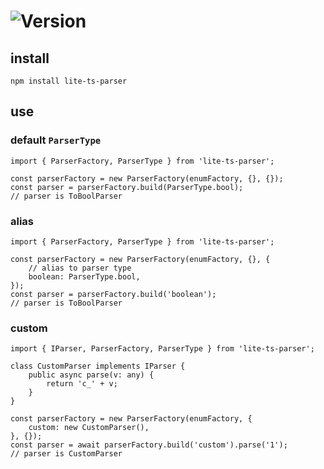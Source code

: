 # ![Version](https://img.shields.io/badge/version-1.2.2-green.svg)

## install

```
npm install lite-ts-parser
```

## use

### default `ParserType`

```
import { ParserFactory, ParserType } from 'lite-ts-parser';

const parserFactory = new ParserFactory(enumFactory, {}, {});
const parser = parserFactory.build(ParserType.bool);
// parser is ToBoolParser
```

### alias

```
import { ParserFactory, ParserType } from 'lite-ts-parser';

const parserFactory = new ParserFactory(enumFactory, {}, {
    // alias to parser type
    boolean: ParserType.bool,
});
const parser = parserFactory.build('boolean');
// parser is ToBoolParser
```

### custom

```
import { IParser, ParserFactory, ParserType } from 'lite-ts-parser';

class CustomParser implements IParser {
    public async parse(v: any) {
        return 'c_' + v;
    }
}

const parserFactory = new ParserFactory(enumFactory, {
    custom: new CustomParser(),
}, {});
const parser = await parserFactory.build('custom').parse('1');
// parser is CustomParser
```